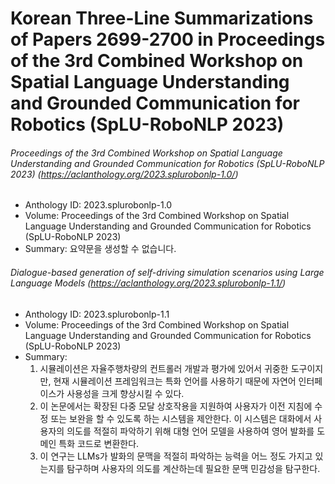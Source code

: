 # Korean Three-Line Summarizations of Papers 2699-2700 in Proceedings of the 3rd Combined Workshop on Spatial Language Understanding and Grounded Communication for Robotics (SpLU-RoboNLP 2023)
###### Proceedings of the 3rd Combined Workshop on Spatial Language Understanding and Grounded Communication for Robotics (SpLU-RoboNLP 2023) (https://aclanthology.org/2023.splurobonlp-1.0/)
- Anthology ID: 2023.splurobonlp-1.0 
- Volume: Proceedings of the 3rd Combined Workshop on Spatial Language Understanding and Grounded Communication for Robotics (SpLU-RoboNLP 2023) 
- Summary: 
    요약문을 생성할 수 없습니다.

###### Dialogue-based generation of self-driving simulation scenarios using Large Language Models (https://aclanthology.org/2023.splurobonlp-1.1/)
- Anthology ID: 2023.splurobonlp-1.1 
- Volume: Proceedings of the 3rd Combined Workshop on Spatial Language Understanding and Grounded Communication for Robotics (SpLU-RoboNLP 2023) 
- Summary: 
    1. 시뮬레이션은 자율주행차량의 컨트롤러 개발과 평가에 있어서 귀중한 도구이지만, 현재 시뮬레이션 프레임워크는 특화 언어를 사용하기 때문에 자연어 인터페이스가 사용성을 크게 향상시킬 수 있다.
    2. 이 논문에서는 확장된 다중 모달 상호작용을 지원하여 사용자가 이전 지침에 수정 또는 보완을 할 수 있도록 하는 시스템을 제안한다. 이 시스템은 대화에서 사용자의 의도를 적절히 파악하기 위해 대형 언어 모델을 사용하여 영어 발화를 도메인 특화 코드로 변환한다.
    3. 이 연구는 LLMs가 발화의 문맥을 적절히 파악하는 능력을 어느 정도 가지고 있는지를 탐구하며 사용자의 의도를 계산하는데 필요한 문맥 민감성을 탐구한다.

